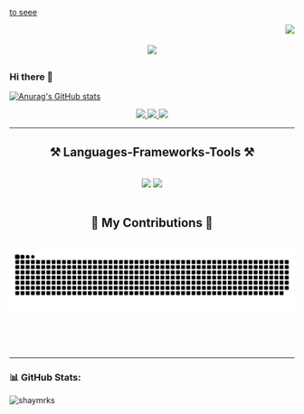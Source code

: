 <a href="https://github.com/ShayElisha/credit-card">to seee</a>


<img align="right" src="https://visitor-badge.laobi.icu/badge?page_id=salesp07.salesp07"/>

<h1 align="center">
  <img src="https://readme-typing-svg.herokuapp.com/?font=Righteous&size=35&center=true&width=500&height=300&duration=4000&lines=Hi+There!;+I'm+Shay+Elisha!;+I'm+Web+Developer;+FullStack;+C#;+Python"/>
</h1>


### Hi there 👋


[![Anurag's GitHub stats](https://github-readme-stats.vercel.app/api?username=ShayElisha)](https://github.com/anuraghazra/github-readme-stats)



<div align="center"> 
  <a href="mailto:shayelisha2312@gmail.com">
    <img src="https://img.shields.io/badge/Gmail-333333?style=for-the-badge&logo=gmail&logoColor=red" />
  </a>
  <a href="https://www.linkedin.com/in/shay-elisha/" target="_blank">
    <img src="https://img.shields.io/badge/LinkedIn-0077B5?style=for-the-badge&logo=linkedin&logoColor=white" target="_blank" />
  </a>
  <a href="https://salesp07.github.io" target="_blank">
     <img src="https://img.shields.io/badge/Portfolio-FF5722?style=for-the-badge&logo=todoist&logoColor=white" target="_blank" /> <!-- sqlite, safari, google-chrome are other good icon options -->
  </a>
</div>
 <hr/>
 
<h2 align="center">⚒️ Languages-Frameworks-Tools ⚒️</h2>
<br/>
<div align="center">
    <img src="https://skillicons.dev/icons?i=react,bootstrap,html,css,vscode,github,git,r" />
    <img src="https://skillicons.dev/icons?i=nodejs,python,javascript,typescript,express,mongodb,c,java,nextjs,mysql" /><br>
</div>

<br/>
<div align="center">
  <h2>🐍 My Contributions 🐍</h2>
  <br>
  <img alt="snake eating my contributions" src="https://raw.githubusercontent.com/salesp07/salesp07/output/github-contribution-grid-snake.svg" />
  
  <br/><br/><br/>
</div>

<hr/>

 <h3>📊 GitHub Stats:</h3>
        <p><img src="https://github-readme-stats.vercel.app/api/top-langs?username=ShayElisha&show_icons=true&locale=en&layout=compact" alt="shaymrks" /></p>
